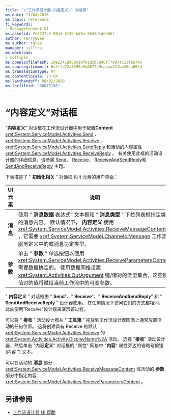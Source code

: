 ```yaml
---
title: "\"工作流设计器-内容定义\" 对话框"
ms.date: 11/04/2016
ms.topic: reference
f1_keywords:
- MessageContent.UI
ms.assetid: 7e4237c3-90a1-4149-bd8a-3643d1dde0df
author: TerryGLee
ms.author: tglee
manager: jillfra
ms.workload:
- multiple
ms.openlocfilehash: 19e2341d458c98f01d3b58d6f77887ac1cfe6746
ms.sourcegitcommit: 6cfffa72af599a9d667249caaaa411bb28ea69fd
ms.translationtype: MT
ms.contentlocale: zh-CN
ms.lasthandoff: 09/02/2020
ms.locfileid: "86876198"
---
```

# <a name="content-definition-dialog-box"></a>“内容定义”对话框

"**内容定义**" 对话框在工作流设计器中用于配置**Content** <xref:System.ServiceModel.Activities.Send> 、 <xref:System.ServiceModel.Activities.Receive> 、 <xref:System.ServiceModel.Activities.SendReply> 和活动的内容属性 <xref:System.ServiceModel.Activities.ReceiveReply> 。 有关使用此框的活动设计器的详细信息，请参阅 [Send](../workflow-designer/send-activity-designer.md)、 [Receive](../workflow-designer/receive-activity-designer.md)、 [ReceiveAndSendReply](../workflow-designer/receiveandsendreply-template-designer.md)和 [SendAndReceiveReply](../workflow-designer/sendandreceivereply-template-designer.md) 主题。

下表描述了 " **初始化相关** " 对话框 (UI) 元素的用户界面：

|UI 元素|说明|
|-|-----------------|
|**消息**|使用 " **消息数据** 表达式" 文本框和 " **消息类型** " 下拉列表框指定类型的消息内容。 默认情况下， **内容定义** 使用 <xref:System.ServiceModel.Activities.ReceiveMessageContent> ，它需要 <xref:System.ServiceModel.Channels.Message> 工作流服务定义中的或消息协定类型。|
|**参数**|单击 " **参数** " 单选按钮以使用 <xref:System.ServiceModel.Activities.ReceiveParametersContent> 需要数据协定的。 使用数据网格设置 <xref:System.Activities.OutArgument> 键/值对的泛型集合，这些键/值对的值将赋给当前工作流中的可变参数。|

" **内容定义** " 对话框由 " **Send**"、" **Receive**"、" **ReceiveAndSendReply**" 和 " **SendAndReceiveReply** " 设计器使用。 在任何情况下访问它们的方式都相同，此处使用“Receive”设计器来演示该过程。

可以将 " **接收** " 活动设计器从 " **工具箱** " 拖放到工作流设计器图面上通常放置活动的任何位置。 这将创建具有 Receive 的默认 <xref:System.ServiceModel.Activities.Receive> 的 <xref:System.Activities.Activity.DisplayName%2A> 活动。 选择 "**接收**" 活动设计器，然后单击 "内容**定义**" 对话框的 "属性" 网格中 "**内容**" 属性旁边的省略号按钮 (内容 ") 文本。

可以在活动的 **消息** 部分 <xref:System.ServiceModel.Activities.ReceiveMessageContent> 或活动的 **参数** 部分中指定内容 <xref:System.ServiceModel.Activities.ReceiveParametersContent> 。

## <a name="see-also"></a>另请参阅

- [工作流设计器 UI 帮助](browse-and-select-a-dotnet-type-dialog-box.md)